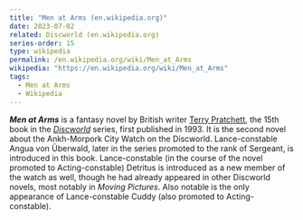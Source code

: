 ```yaml
---
title: "Men at Arms (en.wikipedia.org)"
date: 2023-07-02
related: Discworld (en.wikipedia.org)
series-order: 15
type: wikipedia
permalink: /en.wikipedia.org/wiki/Men_at_Arms
wikipedia: "https://en.wikipedia.org/wiki/Men_at_Arms"
tags:
  - Men at Arms
  - Wikipedia
---
```

***Men at Arms*** is a fantasy novel by British writer [Terry Pratchett](/en.wikipedia.org/wiki/Terry_Pratchett), the 15th book in the *[Discworld](/en.wikipedia.org/wiki/Discworld)* series, first published in 1993. It is the second novel about the Ankh-Morpork City Watch on the Discworld. Lance-constable Angua von Überwald, later in the series promoted to the rank of Sergeant, is introduced in this book. Lance-constable (in the course of the novel promoted to Acting-constable) Detritus is introduced as a new member of the watch as well, though he had already appeared in other Discworld novels, most notably in *Moving Pictures*. Also notable is the only appearance of Lance-constable Cuddy (also promoted to Acting-constable).